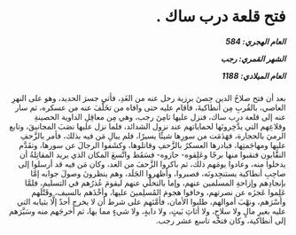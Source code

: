 <h1 dir="rtl">فتح قلعة درب ساك .</h1>

<h5 dir="rtl">العام الهجري:  584

الشهر القمري: رجب

العام الميلادي: 1188</h5>

<p dir="rtl">بعد أن فتح صلاحُ الدين حِصنَ برزية رحل عنه من الغَدِ، فأتى جسرَ الحديد، وهو على النهرِ العاصي، بالقُربِ مِن أنطاكيةَ، فأقام عليه حتى وافاه من تخَلَّفَ عنه من عسكره، ثم سار عنه إلى قلعة درب ساك، فنزل عليها ثامِنَ رجب، وهي مِن معاقِلِ الداوية الحصينةِ وقلاعِهم التي يدَّخِرونَها لحماياتهم عند نزول الشدائد، فلما نزل عليها نصَبَ المجانيقَ، وتابع الرميَ بالحجارة، فهَدَمَت من سورِها شيئًا يسيرًا، فلم يبالِ مَن فيه بذلك، فأمر بالزَّحفِ عليها ومهاجَمتِها، فبادرها العسكرُ بالزَّحفِ وقاتلوها، وكشَفوا الرجالَ عن سورها، وتقَدَّم النقَّابون فنقبوا منها برجًا وعَلِقوه- حازوه- فسَقَط واتَّسعَ المكان الذي يريد المقاتِلةُ أن يدخلوا منه، وعادوا يومَهم ذلك، ثم باكروا الزَّحفَ من الغد، وكان مَن فيه قد أرسلوا إلى صاحِبِ أنطاكية يستنجِدونَه، فصبروا، وأظهروا الجَلَد، وهم ينظرونَ وصولَ جوابه إمَّا بإنجادِهم وإزاحةِ المسلمين عنهم، وإما بالتخلِّي عنهم ليقومَ عُذرُهم في التسليم، فلمَّا عَلِموا عَجزَه عن نصرتهم، وخافوا هجومَ المُسلِمينَ عليها، وأخْذَهم بالسيف، وقَتْلَهم وأسْرَهم، ونهْبَ أموالهم، طلبوا الأمان، فأمَّنَهم على شرط أن لا يخرج أحدٌ إلَّا بثيابه التي عليه بغيرِ مالٍ ولا سلاحٍ، ولا أثاثِ بَيتٍ، ولا دابةٍ، ولا شيءٍ مما بها، ثم أخرجَهم منه وسَيَّرَهم إلى أنطاكية، وكان فتحُه تاسع عشر رجب.</p></br>
